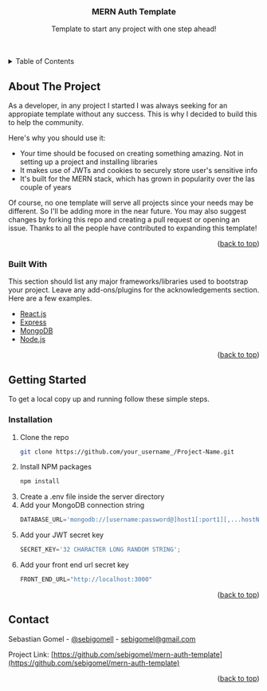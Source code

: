 <div id="top"></div>
<!--
*** Thanks for checking out the Best-README-Template. If you have a suggestion
*** that would make this better, please fork the repo and create a pull request
*** or simply open an issue with the tag "enhancement".
*** Don't forget to give the project a star!
*** Thanks again! Now go create something AMAZING! :D
-->



<!-- PROJECT SHIELDS -->
<!--
*** I'm using markdown "reference style" links for readability.
*** Reference links are enclosed in brackets [ ] instead of parentheses ( ).
*** See the bottom of this document for the declaration of the reference variables
*** for contributors-url, forks-url, etc. This is an optional, concise syntax you may use.
*** https://www.markdownguide.org/basic-syntax/#reference-style-links
-->

<!-- PROJECT LOGO -->
<br />
<div align="center">

  <h3 align="center">MERN Auth Template</h3>

  <p align="center">
    Template to start any project with one step ahead!
    <br />
    <br />
    <br />
  </p>
</div>



<!-- TABLE OF CONTENTS -->
<details>
  <summary>Table of Contents</summary>
  <ol>
    <li>
      <a href="#about-the-project">About The Project</a>
      <ul>
        <li><a href="#built-with">Built With</a></li>
      </ul>
    </li>
    <li>
      <a href="#getting-started">Getting Started</a>
      <ul>
        <li><a href="#installation">Installation</a></li>
      </ul>
    </li>
    <li><a href="#contact">Contact</a></li>
  </ol>
</details>



<!-- ABOUT THE PROJECT -->
## About The Project

As a developer, in any project I started I was always seeking for an appropiate template without any success. This is why I decided to build this to help the community. 

Here's why you should use it:
* Your time should be focused on creating something amazing. Not in setting up a project and installing libraries
* It makes use of JWTs and cookies to securely store user's sensitive info
* It's built for the MERN stack, which has grown in popularity over the las couple of years

Of course, no one template will serve all projects since your needs may be different. So I'll be adding more in the near future. You may also suggest changes by forking this repo and creating a pull request or opening an issue. Thanks to all the people have contributed to expanding this template!

<p align="right">(<a href="#top">back to top</a>)</p>



### Built With

This section should list any major frameworks/libraries used to bootstrap your project. Leave any add-ons/plugins for the acknowledgements section. Here are a few examples.

* [React.js](https://reactjs.org/)
* [Express](https://expressjs.com/)
* [MongoDB](https://docs.mongodb.com/)
* [Node.js](https://nodejs.org/)

<p align="right">(<a href="#top">back to top</a>)</p>



<!-- GETTING STARTED -->
## Getting Started

To get a local copy up and running follow these simple steps.

### Installation
   
1. Clone the repo
   ```sh
   git clone https://github.com/your_username_/Project-Name.git
   ```
2. Install NPM packages
   ```sh
   npm install
   ```
3. Create a .env file inside the server directory
4. Add your MongoDB connection string
   ```js
   DATABASE_URL='mongodb://[username:password@]host1[:port1][,...hostN[:portN]][/[defaultauthdb][?options]]';
   ```
5. Add your JWT secret key
   ```js
   SECRET_KEY='32 CHARACTER LONG RANDOM STRING';
   ```
6. Add your front end url secret key
   ```js
   FRONT_END_URL="http://localhost:3000"
   ```

<p align="right">(<a href="#top">back to top</a>)</p>


<!-- CONTACT -->
## Contact

Sebastian Gomel - [@sebigomell](https://twitter.com/sebigomell) - sebigomel@gmail.com

Project Link: [https://github.com/sebigomel/mern-auth-template](https://github.com/sebigomel/mern-auth-template)

<p align="right">(<a href="#top">back to top</a>)</p>
